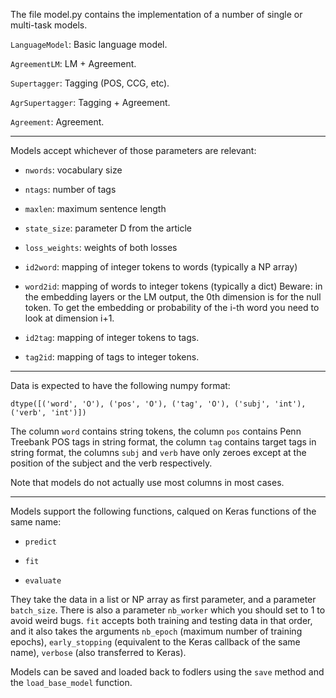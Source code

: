 The file model.py contains the implementation of a number of single or multi-task models.

`LanguageModel`: Basic language model.

`AgreementLM`: LM + Agreement.

`Supertagger`: Tagging (POS, CCG, etc).

`AgrSupertagger`: Tagging + Agreement.

`Agreement`: Agreement.

---

Models accept whichever of those parameters are relevant:

* `nwords`: vocabulary size

* `ntags`: number of tags

* `maxlen`: maximum sentence length

* `state_size`: parameter D from the article

* `loss_weights`: weights of both losses

* `id2word`: mapping of integer tokens to words (typically a NP array) 

* `word2id`: mapping of words to integer tokens (typically a dict)
    Beware: in the embedding layers or the LM output, the 0th dimension is for the null token.
    To get the embedding or probability of the i-th word you need to look at dimension i+1.

* `id2tag`: mapping of integer tokens to tags.

* `tag2id`: mapping of tags to integer tokens.

---

Data is expected to have the following numpy format:

    dtype([('word', 'O'), ('pos', 'O'), ('tag', 'O'), ('subj', 'int'), ('verb', 'int')])

The column `word` contains string tokens, the column `pos` contains Penn Treebank POS tags in string
format, the column `tag` contains target tags in string format, the columns `subj` and `verb` have
only zeroes except at the position of the subject and the verb respectively.

Note that models do not actually use most columns in most cases.

---

Models support the following functions, calqued on Keras functions of the same name:

* `predict`

* `fit`

* `evaluate`

They take the data in a list or NP array as first parameter, and a parameter `batch_size`. There is
also a parameter `nb_worker` which you should set to 1 to avoid weird bugs. `fit` accepts both
training and testing data in that order, and it also takes the arguments `nb_epoch` (maximum number
of training epochs), `early_stopping` (equivalent to the Keras callback of the same name),
`verbose` (also transferred to Keras).

Models can be saved and loaded back to fodlers using the `save` method and the `load_base_model`
function.




